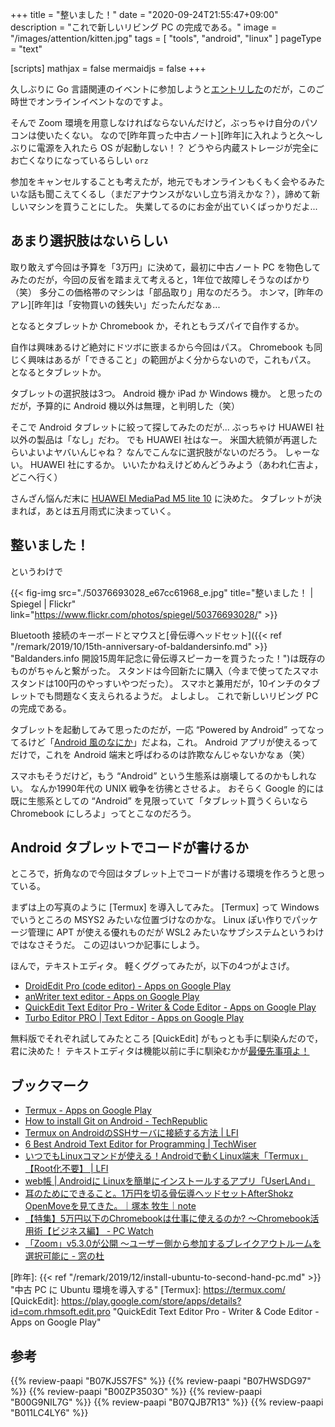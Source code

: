 +++
title = "整いました！"
date =  "2020-09-24T21:55:47+09:00"
description = "これで新しいリビング PC の完成である。"
image = "/images/attention/kitten.jpg"
tags = [ "tools", "android", "linux" ]
pageType = "text"

[scripts]
  mathjax = false
  mermaidjs = false
+++

久しぶりに Go 言語関連のイベントに参加しようと[エントリした](https://gpl-reading.connpass.com/event/188380/ "第5回『プログラミング言語Go』オンライン読書会 - connpass")のだが，このご時世でオンラインイベントなのですよ。

そんで Zoom 環境を用意しなければならないんだけど，ぶっちゃけ自分のパソコンは使いたくない。
なので[昨年買った中古ノート][昨年]に入れようと久〜しぶりに電源を入れたら OS が起動しない！？ どうやら内蔵ストレージが完全にお亡くなりになっているらしい `orz`

参加をキャンセルすることも考えたが，地元でもオンラインもくもく会やるみたいな話も聞こえてくるし（まだアナウンスがないし立ち消えかな？），諦めて新しいマシンを買うことにした。
失業してるのにお金が出ていくばっかりだよ...

## あまり選択肢はないらしい

取り敢えず今回は予算を「3万円」に決めて，最初に中古ノート PC を物色してみたのだが，今回の反省を踏まえて考えると，1年位で故障しそうなのばかり（笑） 多分この価格帯のマシンは「部品取り」用なのだろう。
ホンマ，[昨年のアレ][昨年]は「安物買いの銭失い」だったんだなぁ...

となるとタブレットか Chromebook か，それともラズパイで自作するか。

自作は興味あるけど絶対にドツボに嵌まるから今回はパス。
Chromebook も同じく興味はあるが「できること」の範囲がよく分からないので，これもパス。
となるとタブレットか。

タブレットの選択肢は3つ。
Android 機か iPad か Windows 機か。
と思ったのだが，予算的に Android 機以外は無理，と判明した（笑）

そこで Android タブレットに絞って探してみたのだが... ぶっちゃけ HUAWEI 社以外の製品は「なし」だわ。
でも HUAWEI 社はなー。
米国大統領が再選したらいよいよヤバいんじゃね？ なんでこんなに選択肢がないのだろう。
しゃーない。
HUAWEI 社にするか。
いいたかねえけどめんどうみよう（あわれ仁吉よ，どこへ行く）

さんざん悩んだ末に [HUAWEI MediaPad M5 lite 10](https://www.amazon.co.jp/dp/B07KJ5S7FS?tag=baldandersinf-22&linkCode=ogi&th=1&psc=1) に決めた。
タブレットが決まれば，あとは五月雨式に決まっていく。

## 整いました！

というわけで

{{< fig-img src="./50376693028_e67cc61968_e.jpg" title="整いました！ | Spiegel | Flickr" link="https://www.flickr.com/photos/spiegel/50376693028/" >}}

Bluetooth 接続のキーボードとマウスと[骨伝導ヘッドセット]({{< ref "/remark/2019/10/15th-anniversary-of-baldandersinfo.md" >}} "Baldanders.info 開設15周年記念に骨伝導スピーカーを買うたった！")は既存のものがちゃんと繋がった。
スタンドは今回新たに購入（今まで使ってたスマホスタンドは100円のやっすいやつだった）。
スマホと兼用だが，10インチのタブレットでも問題なく支えられるようだ。
よしよし。
これで新しいリビング PC の完成である。

タブレットを起動してみて思ったのだが，一応 “Powered by Android” ってなってるけど「[Android 風のなにか](https://mo-no-log.com/emui/ "HUAWEI「EMUI」とは？機能やデザインについて徹底解説!!｜モノログ")」だよね，これ。
Android アプリが使えるってだけで，これを Android 端末と呼ばわるのは詐欺なんじゃないかなぁ（笑） 

スマホもそうだけど，もう “Android” という生態系は崩壊してるのかもしれない。
なんか1990年代の UNIX 戦争を彷彿とさせるよ。
おそらく Google 的には既に生態系としての “Android” を見限っていて「タブレット買うくらいなら Chromebook にしろよ」ってとこなのだろう。

## Android タブレットでコードが書けるか

ところで，折角なので今回はタブレット上でコードが書ける環境を作ろうと思っている。

まずは上の写真のように [Termux] を導入してみた。
[Termux] って Windows でいうところの MSYS2 みたいな位置づけなのかな。
Linux ぽい作りでパッケージ管理に APT が使える優れものだが WSL2 みたいなサブシステムというわけではなさそうだ。
この辺はいつか記事にしよう。

ほんで，テキストエディタ。
軽くググってみたが，以下の4つがよさげ。

- [DroidEdit Pro (code editor) - Apps on Google Play](https://play.google.com/store/apps/details?id=com.aor.droidedit.pro)
- [anWriter text editor - Apps on Google Play](https://play.google.com/store/apps/details?id=com.ansm.anwriter.pro)
- [QuickEdit Text Editor Pro - Writer & Code Editor - Apps on Google Play](https://play.google.com/store/apps/details?id=com.rhmsoft.edit.pro)
- [Turbo Editor PRO | Text Editor - Apps on Google Play](https://play.google.com/store/apps/details?id=com.maskyn.fileeditorpro)

無料版でそれぞれ試してみたところ [QuickEdit] がもっとも手に馴染んだので，君に決めた！ テキストエディタは機能以前に手に馴染むかが[最優先事項よ！](https://ameblo.jp/kikuko-inoue/entry-12212589968.html)

## ブックマーク

- [Termux - Apps on Google Play](https://play.google.com/store/apps/details?id=com.termux)
- [How to install Git on Android - TechRepublic](https://www.techrepublic.com/article/how-to-install-git-on-android/)
- [Termux on AndroidのSSHサーバに接続する方法 | LFI](https://linuxfan.info/termux-sshd)
- [6 Best Android Text Editor for Programming | TechWiser](https://techwiser.com/android-text-editor-for-programming/)
- [いつでもLinuxコマンドが使える！Androidで動くLinux端末「Termux」【Root化不要】 | LFI](https://linuxfan.info/termux)
- [web帳 | Androidに Linuxを簡単にインストールするアプリ「UserLAnd」](https://www.webcyou.com/?p=9476)
- [耳のためにできること。1万円を切る骨伝導ヘッドセットAfterShokz OpenMoveを見てきた。｜塚本 牧生｜note](https://note.com/tsukamoto/n/nacdd57144504)
- [【特集】5万円以下のChromebookは仕事に使えるのか? ～Chromebook活用術【ビジネス編】 - PC Watch](https://pc.watch.impress.co.jp/docs/topic/feature/1270376.html)
- [「Zoom」v5.3.0が公開 ～ユーザー側から参加するブレイクアウトルームを選択可能に - 窓の杜](https://forest.watch.impress.co.jp/docs/news/1278352.html)

[昨年]: {{< ref "/remark/2019/12/install-ubuntu-to-second-hand-pc.md" >}} "中古 PC に Ubuntu 環境を導入する"
[Termux]: https://termux.com/
[QuickEdit]: https://play.google.com/store/apps/details?id=com.rhmsoft.edit.pro "QuickEdit Text Editor Pro - Writer & Code Editor - Apps on Google Play"

## 参考

{{% review-paapi "B07KJ5S7FS" %}} <!-- HUAWEI MediaPad M5 lite 10 タブレット -->
{{% review-paapi "B07HWSDG97" %}} <!-- デスクトップスタンド スマホ タブレット -->
{{% review-paapi "B00ZP3503O" %}} <!-- iClever Bluetooth キーボード -->
{{% review-paapi "B00G9NIL7G" %}} <!-- エレコム マウス Bluetooth -->
{{% review-paapi "B07QJB7R13" %}} <!-- Bluetooth イヤホン 骨伝導 ヘッドホン -->
{{% review-paapi "B011LC4LY6" %}} <!-- めんどうみたョ -->


<!-- eof -->
